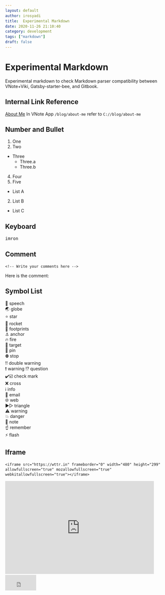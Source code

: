```yaml
---
layout: default
author: irosyadi
title:  Experimental Markdown
date: 2020-11-26 21:10:40
category: development
tags: ["markdown"]
draft: false
---
```


#  Experimental Markdown

Experimental markdown to check Markdown parser compatibility between VNote+Viki, Gatsby-starter-bee, and Gitbook.

## Internal Link Reference
[About Me](/blog/about-me)
In VNote App `/blog/about-me` refer to `C://blog/about-me`

## Number and Bullet

1. One
2. Two
- Three
    - Three.a
    - Three.b

4. Four
5. Five


- List A
2. List B
- List C

## Keyboard
<kbd>imron</kbd>

## Comment
`<!-- Write your comments here -->`

Here is the comment:  
<!-- Write your comments here -->

## Symbol List

💬 speech  
🌏️ globe  
⭐️ star  
🚀 rocket  
👣 footprints  
⚓️ anchor  
🔥 fire  
🎯 target  
📌 pin  
⛔ stop  
‼️ double warning  
❗️ warning
⁉️ question  
✔️☑️ check mark  
❌ cross  
ℹ️ info  
📧 email  
🌐 web  
▶▷ triangle  
⚠️ warning  
💥 danger  
📝 note  
☝️ remember  
⚡️ flash

## Iframe
```
<iframe src="https://wttr.in" frameborder="0" width="480" height="299" allowfullscreen="true" mozallowfullscreen="true" webkitallowfullscreen="true"></iframe>
```

<div>
<iframe src="https://wttr.in" frameborder="0" width="480" height="299" allowfullscreen="true" mozallowfullscreen="true" webkitallowfullscreen="true"></iframe>
</div>

<div>
<iframe src="https://eth0.me/" frameborder="0" width="100" height="50"</iframe>
</div>

## Image Hosting in Github

![QR Code Image-small](https://raw.githubusercontent.com/irosyadi/vnote.image/master/1608464780_20201220183102525_18817.png)


## SVG
![crocodile](https://snapsvg.io/assets/images/crocodile.svg)
